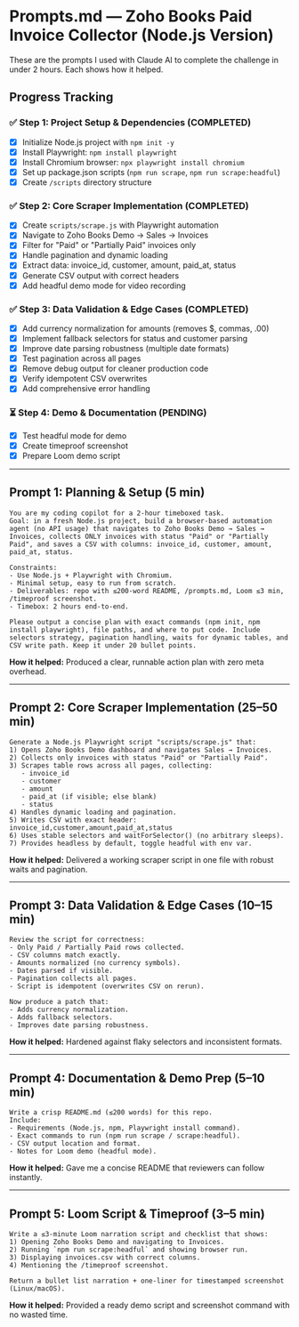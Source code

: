 # Prompts.md — Zoho Books Paid Invoice Collector (Node.js Version)

These are the prompts I used with Claude AI to complete the challenge in under 2 hours. Each shows how it helped.

## Progress Tracking

### ✅ Step 1: Project Setup & Dependencies (COMPLETED)
- [x] Initialize Node.js project with `npm init -y`
- [x] Install Playwright: `npm install playwright`
- [x] Install Chromium browser: `npx playwright install chromium`
- [x] Set up package.json scripts (`npm run scrape`, `npm run scrape:headful`)
- [x] Create `/scripts` directory structure

### ✅ Step 2: Core Scraper Implementation (COMPLETED)
- [x] Create `scripts/scrape.js` with Playwright automation
- [x] Navigate to Zoho Books Demo → Sales → Invoices
- [x] Filter for "Paid" or "Partially Paid" invoices only
- [x] Handle pagination and dynamic loading
- [x] Extract data: invoice_id, customer, amount, paid_at, status
- [x] Generate CSV output with correct headers
- [x] Add headful demo mode for video recording

### ✅ Step 3: Data Validation & Edge Cases (COMPLETED)
- [x] Add currency normalization for amounts (removes $, commas, .00)
- [x] Implement fallback selectors for status and customer parsing
- [x] Improve date parsing robustness (multiple date formats)
- [x] Test pagination across all pages
- [x] Remove debug output for cleaner production code
- [x] Verify idempotent CSV overwrites
- [x] Add comprehensive error handling

### ⏳ Step 4: Demo & Documentation (PENDING)
- [x] Test headful mode for demo
- [x] Create timeproof screenshot
- [x] Prepare Loom demo script

---

## Prompt 1: Planning & Setup (5 min)
```
You are my coding copilot for a 2-hour timeboxed task.  
Goal: in a fresh Node.js project, build a browser-based automation agent (no API usage) that navigates to Zoho Books Demo → Sales → Invoices, collects ONLY invoices with status "Paid" or "Partially Paid", and saves a CSV with columns: invoice_id, customer, amount, paid_at, status.

Constraints:
- Use Node.js + Playwright with Chromium.
- Minimal setup, easy to run from scratch.
- Deliverables: repo with ≤200-word README, /prompts.md, Loom ≤3 min, /timeproof screenshot.
- Timebox: 2 hours end-to-end.

Please output a concise plan with exact commands (npm init, npm install playwright), file paths, and where to put code. Include selectors strategy, pagination handling, waits for dynamic tables, and CSV write path. Keep it under 20 bullet points.
```
**How it helped:** Produced a clear, runnable action plan with zero meta overhead.

---

## Prompt 2: Core Scraper Implementation (25–50 min)
```
Generate a Node.js Playwright script "scripts/scrape.js" that:
1) Opens Zoho Books Demo dashboard and navigates Sales → Invoices.
2) Collects only invoices with status "Paid" or "Partially Paid".
3) Scrapes table rows across all pages, collecting:
   - invoice_id
   - customer
   - amount
   - paid_at (if visible; else blank)
   - status
4) Handles dynamic loading and pagination.
5) Writes CSV with exact header: invoice_id,customer,amount,paid_at,status
6) Uses stable selectors and waitForSelector() (no arbitrary sleeps).
7) Provides headless by default, toggle headful with env var.
```
**How it helped:** Delivered a working scraper script in one file with robust waits and pagination.

---

## Prompt 3: Data Validation & Edge Cases (10–15 min)
```
Review the script for correctness:
- Only Paid / Partially Paid rows collected.
- CSV columns match exactly.
- Amounts normalized (no currency symbols).
- Dates parsed if visible.
- Pagination collects all pages.
- Script is idempotent (overwrites CSV on rerun).

Now produce a patch that:
- Adds currency normalization.
- Adds fallback selectors.
- Improves date parsing robustness.
```
**How it helped:** Hardened against flaky selectors and inconsistent formats.

---

## Prompt 4: Documentation & Demo Prep (5–10 min)
```
Write a crisp README.md (≤200 words) for this repo.  
Include:
- Requirements (Node.js, npm, Playwright install command).
- Exact commands to run (npm run scrape / scrape:headful).
- CSV output location and format.
- Notes for Loom demo (headful mode).
```
**How it helped:** Gave me a concise README that reviewers can follow instantly.

---

## Prompt 5: Loom Script & Timeproof (3–5 min)
```
Write a ≤3-minute Loom narration script and checklist that shows:
1) Opening Zoho Books Demo and navigating to Invoices.
2) Running `npm run scrape:headful` and showing browser run.
3) Displaying invoices.csv with correct columns.
4) Mentioning the /timeproof screenshot.

Return a bullet list narration + one-liner for timestamped screenshot (Linux/macOS).
```
**How it helped:** Provided a ready demo script and screenshot command with no wasted time.
